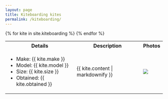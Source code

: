 ```yaml
---
layout: page
title: Kiteboarding kites
permalink: /kiteboarding/
---
```


<table>
<tr>
  <th>Details</th>
  <th>Description</th>
  <th>Photos</th>
</tr>
{% for kite in site.kiteboarding %}
<tr>
  <td>
    <ul>
      <li>Make: {{ kite.make }}</li>
      <li>Model: {{ kite.model }}</li>
      <li>Size: {{ kite.size }}</li>
      <li>Obtained: {{ kite.obtained }}</li>
    </ul>
  </td>
  <td>{{ kite.content | markdownify }}</td>
  <td>
    <img src="{{ site.baseurl}}/assets/images/{{ kite.images | first }}"/>
  </td>
</tr>
{% endfor %}
</table>
